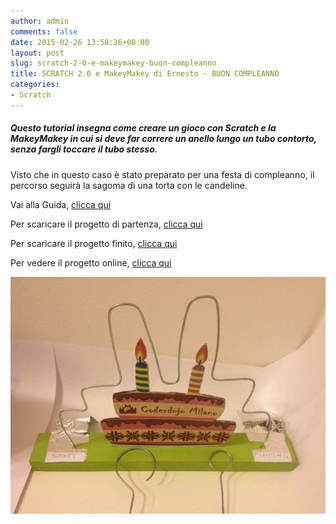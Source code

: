 ```yaml
---
author: admin
comments: false
date: 2015-02-26 13:58:36+00:00
layout: post
slug: scratch-2-0-e-makeymakey-buon-compleanno
title: SCRATCH 2.0 e MakeyMakey di Ernesto - BUON COMPLEANNO
categories:
- Scratch
---
```


##### Questo tutorial insegna come creare un gioco con Scratch e la MakeyMakey in cui si deve far correre un anello lungo un tubo contorto, senza fargli toccare il tubo stesso.

Visto che in questo caso è stato preparato per una festa di compleanno, il percorso seguirà la sagoma di una torta con le candeline.

Vai alla Guida, <a href="https://drive.google.com/file/d/0B3FGUG-ENxwNUmJLcU1YSFVGamc/view?usp=sharing" target="new">clicca qui</a>

Per scaricare il progetto di partenza, <a href="https://drive.google.com/file/d/0B3FGUG-ENxwNWEVKVFZQV3I1M3c/view?usp=sharing" target="new">clicca qui</a>

Per scaricare il progetto finito, <a href="https://drive.google.com/file/d/0B3FGUG-ENxwNM3VKeFdlOXlveUk/view?usp=sharing" target="new">clicca qui</a>

Per vedere il progetto online, <a href="http://scratch.mit.edu/projects/53735028/" target="new">clicca qui</a>

![ScreenShot](/assets/uploads/2015/02/ScreenShot-e1424959017965.jpg)
